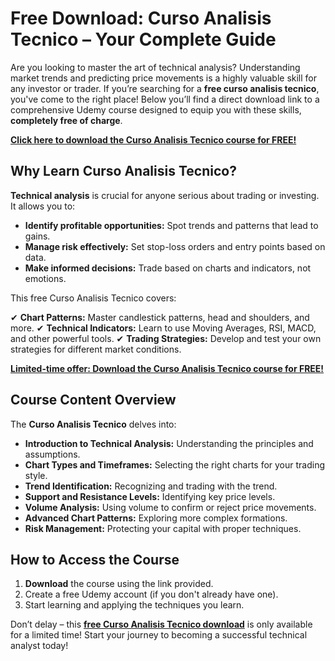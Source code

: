 # Free Download: Curso Analisis Tecnico – Your Complete Guide

Are you looking to master the art of technical analysis? Understanding market trends and predicting price movements is a highly valuable skill for any investor or trader. If you’re searching for a **free curso analisis tecnico**, you've come to the right place! Below you’ll find a direct download link to a comprehensive Udemy course designed to equip you with these skills, **completely free of charge**.

[**Click here to download the Curso Analisis Tecnico course for FREE!**](https://udemywork.com/curso-analisis-tecnico)

## Why Learn Curso Analisis Tecnico?

**Technical analysis** is crucial for anyone serious about trading or investing. It allows you to:

*   **Identify profitable opportunities:** Spot trends and patterns that lead to gains.
*   **Manage risk effectively:** Set stop-loss orders and entry points based on data.
*   **Make informed decisions:** Trade based on charts and indicators, not emotions.

This free Curso Analisis Tecnico covers:

✔ **Chart Patterns:** Master candlestick patterns, head and shoulders, and more.
✔ **Technical Indicators:** Learn to use Moving Averages, RSI, MACD, and other powerful tools.
✔ **Trading Strategies:** Develop and test your own strategies for different market conditions.

[**Limited-time offer: Download the Curso Analisis Tecnico course for FREE!**](https://udemywork.com/curso-analisis-tecnico)

## Course Content Overview

The **Curso Analisis Tecnico** delves into:

*   **Introduction to Technical Analysis:** Understanding the principles and assumptions.
*   **Chart Types and Timeframes:** Selecting the right charts for your trading style.
*   **Trend Identification:** Recognizing and trading with the trend.
*   **Support and Resistance Levels:** Identifying key price levels.
*   **Volume Analysis:** Using volume to confirm or reject price movements.
*   **Advanced Chart Patterns:** Exploring more complex formations.
*   **Risk Management:** Protecting your capital with proper techniques.

## How to Access the Course

1.  **Download** the course using the link provided.
2.  Create a free Udemy account (if you don't already have one).
3.  Start learning and applying the techniques you learn.

Don’t delay – this **[free Curso Analisis Tecnico download](https://udemywork.com/curso-analisis-tecnico)** is only available for a limited time! Start your journey to becoming a successful technical analyst today!
